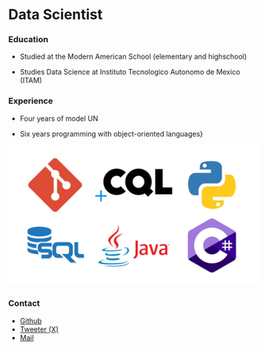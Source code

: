 # Data Scientist

### Education
+ Studied at the Modern American School (elementary and highschool)

+ Studies Data Science at Instituto Tecnologico Autonomo de Mexico (ITAM)

### Experience

+ Four years of model UN

+ Six years programming with object-oriented languages}
  
![Local Image](Experiencia.jpg)

### Contact
+ [Github](https://github.com/SantiVillaRam7)
+ [Tweeter (X)](https://twitter.com/SantiagoVR49)
+ [Mail](santiagovillaram7@gmail.com)
